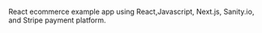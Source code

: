 React ecommerce example app using React,Javascript, Next.js, Sanity.io, and Stripe payment platform. 
